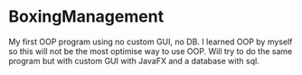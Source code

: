 # BoxingManagement
My first OOP program using no custom GUI, no DB. I learned OOP by myself so this will not be the most optimise way to use OOP.
Will try to do the same program but with custom GUI with JavaFX and a database with sql.
